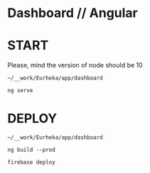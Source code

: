 # Dashboard // Angular

# START

Please, mind the version of node should be 10

    ~/__work/Eurheka/app/dashboard
    
    ng serve

# DEPLOY

    ~/__work/Eurheka/app/dashboard
    
    ng build --prod
    
    firebase deploy